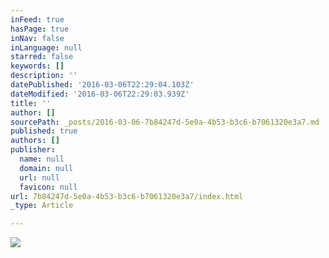 ```yaml
---
inFeed: true
hasPage: true
inNav: false
inLanguage: null
starred: false
keywords: []
description: ''
datePublished: '2016-03-06T22:29:04.103Z'
dateModified: '2016-03-06T22:29:03.939Z'
title: ''
author: []
sourcePath: _posts/2016-03-06-7b84247d-5e0a-4b53-b3c6-b7061320e3a7.md
published: true
authors: []
publisher:
  name: null
  domain: null
  url: null
  favicon: null
url: 7b84247d-5e0a-4b53-b3c6-b7061320e3a7/index.html
_type: Article

---
```

![](https://the-grid-user-content.s3-us-west-2.amazonaws.com/ec905ace-07d5-453c-a875-571058e29de5.jpg)